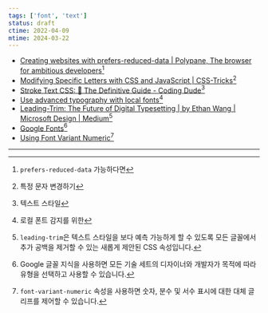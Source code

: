 ```yaml
---
tags: ['font', 'text']
status: draft
ctime: 2022-04-09
mtime: 2024-03-22
---
```


- [Creating websites with prefers-reduced-data | Polypane, The browser for ambitious developers](https://polypane.app/blog/creating-websites-with-prefers-reduced-data/)[^171-1]
- [Modifying Specific Letters with CSS and JavaScript | CSS-Tricks](https://css-tricks.com/modifying-specific-letters-with-css-and-javascript/)[^171-2]
- [Stroke Text CSS: 📕 The Definitive Guide - Coding Dude](http://www.coding-dude.com/wp/css/css-stroke-text/)[^171-3]
- [Use advanced typography with local fonts](https://web.dev/local-fonts/)[^171-4]
- [Leading-Trim: The Future of Digital Typesetting | by Ethan Wang | Microsoft Design | Medium](https://medium.com/microsoft-design/leading-trim-the-future-of-digital-typesetting-d082d84b202)[^171-5]
- [Google Fonts](https://fonts.google.com/knowledge)[^171-6]
- [Using Font Variant Numeric](https://textlab.dev/posts/font-variant-numeric)[^171-7]

---

[^171-1]: `prefers-reduced-data` 가능하다면
[^171-2]: 특정 문자 변경하기
[^171-3]: 텍스트 스타일
[^171-4]: 로컬 폰트 감지를 위한
[^171-5]: `leading-trim`은 텍스트 스타일을 보다 예측 가능하게 할 수 있도록 모든 글꼴에서 추가 공백을 제거할 수 있는 새롭게 제안된 CSS 속성입니다.
[^171-6]: Google 글꼴 지식을 사용하면 모든 기술 세트의 디자이너와 개발자가 목적에 따라 유형을 선택하고 사용할 수 있습니다.
[^171-7]: `font-variant-numeric` 속성을 사용하면 숫자, 분수 및 서수 표시에 대한 대체 글리프를 제어할 수 있습니다.
